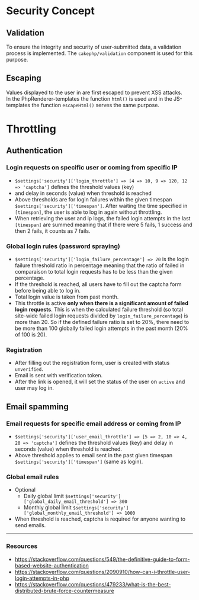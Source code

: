 # Security Concept

## Validation
To ensure the integrity and security of user-submitted data, a validation process 
is implemented. The `cakephp/validation` component is used for this purpose.

## Escaping
Values displayed to the user in are first escaped to prevent XSS attacks.  
In the PhpRenderer-templates the function `html()` is used and in the JS-templates
the function `escapeHtml()` serves the same purpose.

# Throttling

## Authentication

### Login requests on specific user or coming from specific IP

* `$settings['security']['login_throttle'] => [4 => 10, 9 => 120, 12 => 'captcha']` defines the threshold values (key)
* 
  and delay in seconds (value) when threshold is reached
* Above thresholds are for login failures within the given timespan `$settings['security']['timespan']`. 
  After waiting the time specified in `[timespan]`, the user is able to log in again without throttling.
* When retrieving the user and ip logs, the failed login attempts in the last `[timespan]` are summed meaning 
  that if there were 5 fails, 1 success and then 2 fails, it counts as 7 fails. 

### Global login rules (password spraying)

* `$settings['security']['login_failure_percentage'] => 20` is the login failure threshold ratio in percentage 
  meaning that the ratio of failed in comparaison to total login requests has to be less than the given percentage.
* If the threshold is reached, all users have to fill out the captcha form before being able to log in.
* Total login value is taken from past month.
* This throttle is active **only when there is a significant amount of failed login requests**. This is
  when the calculated failure threshold (so total site-wide failed login requests divided by 
  `login_failure_percentage`) is more than 20. So if the defined failure ratio is set to 20%, there need 
  to be more than 100 globally failed login attempts in the past month (20% of 100 is 20).

### Registration
* After filling out the registration form, user is created with status `unverified`.
* Email is sent with verification token.
* After the link is opened, it will set the status of the user on `active` and user may log in. 

## Email spamming

### Email requests for specific email address or coming from IP

* `$settings['security']['user_email_throttle'] => [5 => 2, 10 => 4, 20 => 'captcha']` defines the threshold 
  values (key) and delay in seconds (value) when threshold is reached.
* Above threshold applies to email sent in the past given timespan `$settings['security']['timespan']`
  (same as login).

### Global email rules

* Optional
    * Daily global limit `$settings['security']['global_daily_email_threshold'] => 300`
    * Monthly global limit `$settings['security']['global_monthly_email_threshold'] => 1000`
* When threshold is reached, captcha is required for anyone wanting to send emails.


---

### Resources
* https://stackoverflow.com/questions/549/the-definitive-guide-to-form-based-website-authentication
* https://stackoverflow.com/questions/2090910/how-can-i-throttle-user-login-attempts-in-php
* https://stackoverflow.com/questions/479233/what-is-the-best-distributed-brute-force-countermeasure
